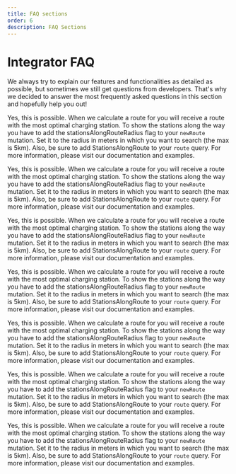 ```yaml
---
title: FAQ sections
order: 6
description: FAQ Sections
---
```


# Integrator FAQ

We always try to explain our features and functionalities as detailed as possible, but sometimes we still get questions from developers. That's why we decided to answer the most frequently asked questions in this section and hopefully help you out!


<accordion title="Stations" description="8 Frequently Asked Questions">

<accordion-item title="Can I see alternative stations along a planned route?">

Yes, this is possible. When we calculate a route for you will receive a route with the most optimal charging station. To show the stations along the way you have to add the stationsAlongRouteRadius flag to your `newRoute` mutation. Set it to the radius in meters in which you want to search (the max is 5km). Also, be sure to add StationsAlongRoute to your `route` query. For more information, please visit our documentation and examples.

</accordion-item>

<accordion-item title="Do you only show the Chargetrip ID, or also the station ID from the station database provider?">

Yes, this is possible. When we calculate a route for you will receive a route with the most optimal charging station. To show the stations along the way you have to add the stationsAlongRouteRadius flag to your `newRoute` mutation. Set it to the radius in meters in which you want to search (the max is 5km). Also, be sure to add StationsAlongRoute to your `route` query. For more information, please visit our documentation and examples.

</accordion-item>

<accordion-item title="What definitions do you use for slow, fast, and, turbochargers?">

Yes, this is possible. When we calculate a route for you will receive a route with the most optimal charging station. To show the stations along the way you have to add the stationsAlongRouteRadius flag to your `newRoute` mutation. Set it to the radius in meters in which you want to search (the max is 5km). Also, be sure to add StationsAlongRoute to your `route` query. For more information, please visit our documentation and examples.

</accordion-item>

<accordion-item title="Why is the availability UNKNOWN?">

Yes, this is possible. When we calculate a route for you will receive a route with the most optimal charging station. To show the stations along the way you have to add the stationsAlongRouteRadius flag to your `newRoute` mutation. Set it to the radius in meters in which you want to search (the max is 5km). Also, be sure to add StationsAlongRoute to your `route` query. For more information, please visit our documentation and examples.

</accordion-item>

</accordion>


<accordion title="Routes" description="3 Frequently Asked Questions">

<accordion-item title="Can I show alternative routes?">

Yes, this is possible. When we calculate a route for you will receive a route with the most optimal charging station. To show the stations along the way you have to add the stationsAlongRouteRadius flag to your `newRoute` mutation. Set it to the radius in meters in which you want to search (the max is 5km). Also, be sure to add StationsAlongRoute to your `route` query. For more information, please visit our documentation and examples.

</accordion-item>

<accordion-item title="How do I share a route calculated with the Chargetrip API to a navigation application?">

Yes, this is possible. When we calculate a route for you will receive a route with the most optimal charging station. To show the stations along the way you have to add the stationsAlongRouteRadius flag to your `newRoute` mutation. Set it to the radius in meters in which you want to search (the max is 5km). Also, be sure to add StationsAlongRoute to your `route` query. For more information, please visit our documentation and examples.

</accordion-item>

<accordion-item title="Is it possible to avoid toll roads when requesting a route? ">

Yes, this is possible. When we calculate a route for you will receive a route with the most optimal charging station. To show the stations along the way you have to add the stationsAlongRouteRadius flag to your `newRoute` mutation. Set it to the radius in meters in which you want to search (the max is 5km). Also, be sure to add StationsAlongRoute to your `route` query. For more information, please visit our documentation and examples.

</accordion-item>

</accordion>
